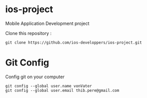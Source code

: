 ios-project
===========

Mobile Application Development project

Clone this repository :

	git clone https://github.com/ios-developpers/ios-project.git


Git Config
==========

Config git on your computer

	git config --global user.name vonVater
	git config --global user.email thib.pere@gmail.com


